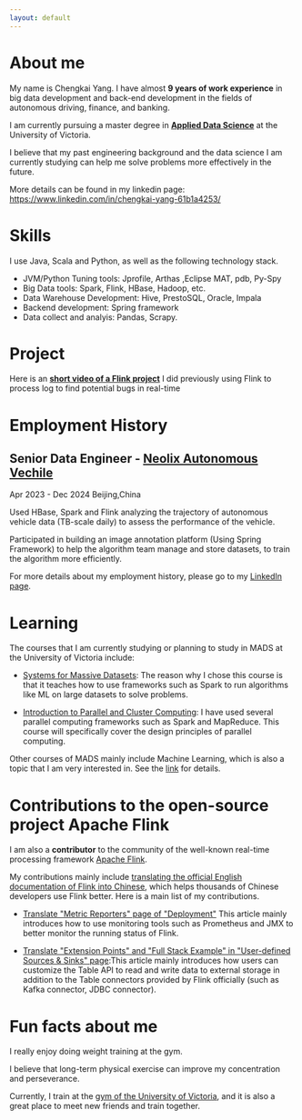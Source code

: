```yaml
---
layout: default
---
```


# About me
My name is Chengkai Yang. I have almost **9 years of work experience** in big data development and back-end development in the fields of autonomous driving, finance, and banking.

I am currently pursuing a master degree in **[Applied Data Science](https://www.uvic.ca/ecs/ece/future/mads/index.php)** at the University of Victoria.

I believe that my past engineering background and the data science I am currently studying can help me solve problems more effectively in the future.

More details can be found in my linkedin page: https://www.linkedin.com/in/chengkai-yang-61b1a4253/
# Skills

I use Java, Scala and Python, as well as the following technology stack.

- JVM/Python Tuning tools: Jprofile, Arthas ,Eclipse MAT, pdb, Py-Spy
- Big Data tools: Spark, Flink, HBase, Hadoop, etc.
- Data Warehouse Development: Hive, PrestoSQL, Oracle, Impala
- Backend development: Spring framework
- Data collect and analyis: Pandas, Scrapy. 

# Project

Here is an **[short video of a Flink project](https://www.youtube.com/watch?v=dCqqfJ_6T3s)** I did previously using Flink to process log to find potential bugs in real-time

# Employment History

## Senior Data Engineer - [Neolix Autonomous Vechile](https://www.youtube.com/watch?v=GDfZvybUgSo) 

Apr 2023 - Dec 2024  Beijing,China

Used HBase, Spark and Flink analyzing the trajectory of autonomous vehicle data  (TB-scale daily) to assess the performance of the vehicle. 

Participated in building an image annotation platform (Using Spring Framework) to help the algorithm team manage and store datasets, to train the algorithm more efficiently.

For more details about my employment history, please go to my [LinkedIn page](https://www.linkedin.com/in/chengkai-yang-61b1a4253/).


# Learning

The courses that I am currently studying or planning to study in MADS at the University of Victoria include:

- [Systems for Massive Datasets](https://www.uvic.ca/calendar/grad/index.php#/courses/view/5cbdf5302a310a240068a521): The reason why I chose this course is that it teaches how to use frameworks such as Spark to run algorithms like ML on large datasets to solve problems.

- [Introduction to Parallel and Cluster Computing](https://www.uvic.ca/calendar/future/grad/#/courses/view/6082f54cee26e2319b887a4e): I have used several parallel computing frameworks such as Spark and MapReduce. This course will specifically cover the design principles of parallel computing.

Other courses of MADS mainly include Machine Learning, which is also a topic that I am very interested in. See the [link](https://www.uvic.ca/ecs/ece/future/mads/our-program/index.php) for details.

# Contributions to the open-source project Apache Flink

I am also a **contributor** to the community of the well-known real-time processing framework [Apache Flink](https://flink.apache.org/).

 My contributions mainly include [translating the official English documentation of Flink into Chinese](https://github.com/apache/flink/pulls?q=is%3Apr+author%3Achengkaiyang2025+is%3Aclosed), which helps thousands of Chinese developers use Flink better. Here is a main list of my contributions.

- [Translate "Metric Reporters" page of "Deployment"](https://github.com/apache/flink/pull/19496/files)
This article mainly introduces how to use monitoring tools such as Prometheus and JMX to better monitor the running status of Flink.

- [Translate "Extension Points" and "Full Stack Example" in "User-defined Sources & Sinks" page](https://github.com/apache/flink/pull/20331/files):This article mainly introduces how users can customize the Table API to read and write data to external storage in addition to the Table connectors provided by Flink officially (such as Kafka connector, JDBC connector).


# Fun facts about me

I really enjoy doing weight training at the gym. 

I believe that long-term physical exercise can improve my concentration and perseverance. 

Currently, I train at the [gym of the University of Victoria](https://vikesrec.ca/), and it is also a great place to meet new friends and train together.
